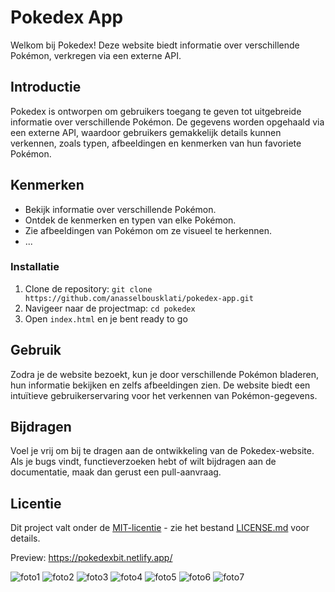 # Pokedex App

Welkom bij Pokedex! Deze website biedt informatie over verschillende Pokémon, verkregen via een externe API.
## Introductie

Pokedex is ontworpen om gebruikers toegang te geven tot uitgebreide informatie over verschillende Pokémon. De gegevens worden opgehaald via een externe API, waardoor gebruikers gemakkelijk details kunnen verkennen, zoals typen, afbeeldingen en kenmerken van hun favoriete Pokémon.

## Kenmerken

- Bekijk informatie over verschillende Pokémon.
- Ontdek de kenmerken en typen van elke Pokémon.
- Zie afbeeldingen van Pokémon om ze visueel te herkennen.
- ...


### Installatie

1. Clone de repository: `git clone https://github.com/anasselbousklati/pokedex-app.git`
2. Navigeer naar de projectmap: `cd pokedex`
3. Open `index.html` en je bent ready to go

## Gebruik

Zodra je de website bezoekt, kun je door verschillende Pokémon bladeren, hun informatie bekijken en zelfs afbeeldingen zien. De website biedt een intuïtieve gebruikerservaring voor het verkennen van Pokémon-gegevens.

## Bijdragen

Voel je vrij om bij te dragen aan de ontwikkeling van de Pokedex-website. Als je bugs vindt, functieverzoeken hebt of wilt bijdragen aan de documentatie, maak dan gerust een pull-aanvraag.

## Licentie

Dit project valt onder de [MIT-licentie](LICENSE.md) - zie het bestand [LICENSE.md](LICENSE.md) voor details.

Preview: https://pokedexbit.netlify.app/

![foto1](https://github.com/anaselbousklati/PokeDex/assets/74158385/ec57e858-2e87-4287-a6ac-8d3896beac23)
![foto2](https://github.com/anaselbousklati/PokeDex/assets/74158385/0a5f2ded-497a-407b-919a-ada224f2e44e)
![foto3](https://github.com/anaselbousklati/PokeDex/assets/74158385/70b6fe13-1a37-46d9-a89a-84bdd98356e7)
![foto4](https://github.com/anaselbousklati/PokeDex/assets/74158385/337c208d-3375-4e0b-9135-9c0debd4891e)
![foto5](https://github.com/anaselbousklati/PokeDex/assets/74158385/af1df82e-5b47-46e8-8253-01affb9453a6)
![foto6](https://github.com/anaselbousklati/PokeDex/assets/74158385/a1cca8f4-675b-49bb-8168-614fc12e8d74)
![foto7](https://github.com/anaselbousklati/PokeDex/assets/74158385/99446b25-dc56-4b69-96e4-6559d8e2145e)
